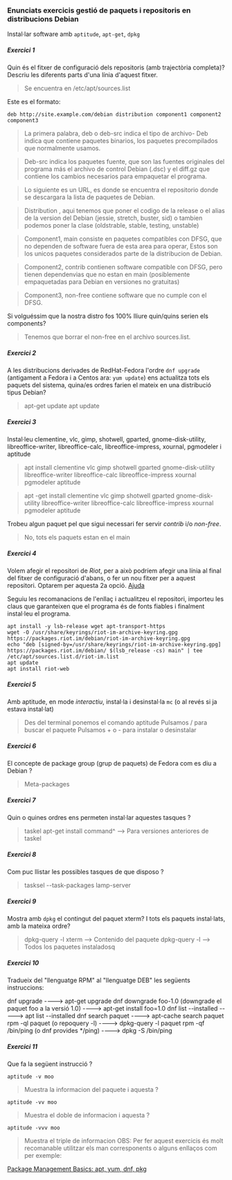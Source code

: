 ### Enunciats exercicis gestió de paquets i repositoris en distribucions Debian
 
Instal·lar software amb `aptitude`, `apt-get`, `dpkg`

##### Exercici 1

Quin és el fitxer de configuració dels repositoris (amb trajectòria completa)?
Descriu les diferents parts d'una línia d'aquest fitxer.

> Se encuentra en /etc/apt/sources.list

Este es el formato:
```
deb http://site.example.com/debian distribution component1 component2 component3
```

> La primera palabra, deb o deb-src indica el tipo de archivo- Deb indica que contiene paquetes binarios, los paquetes precompilados que normalmente usamos.

> Deb-src indica los paquetes fuente, que son las fuentes originales del programa más el archivo de control Debian (.dsc) y el diff.gz que contiene los cambios necesarios para empaquetar el programa.

> Lo siguiente es un URL, es donde se encuentra el repositorio donde se descargara la lista de paquetes de Debian.

> Distribution , aqui tenemos que poner el codigo de la release o el alias de la version del Debian (jessie, stretch, buster, sid) o tambien podemos poner la clase (oldstrable, stable, testing, unstable)

> Component1, main consiste en paquetes compatibles con DFSG, que no dependen de software fuera de esta area para operar, Estos son los unicos paquetes considerados parte de la distribucion de Debian.

> Component2, contrib contienen software compatible con DFSG, pero tienen dependenvias que no estan en main (posiblemente empaquetadas para Debian en versiones no gratuitas) 

> Component3, non-free contiene software que no cumple con el DFSG.

Si volguéssim que la nostra distro fos 100% lliure quin/quins serien els components?
>  Tenemos que borrar el non-free en el archivo sources.list.

##### Exercici 2

A les distribucions derivades de RedHat-Fedora l'ordre `dnf upgrade` (antigament a Fedora i a Centos ara: `yum update`) ens actualitza tots els paquets del sistema, quina/es ordres farien el mateix en una distribució tipus Debian?

> apt-get update
> apt update

##### Exercici 3

Instal·leu clementine, vlc, gimp, shotwell, gparted, gnome-disk-utility, libreoffice-writer, libreoffice-calc, libreoffice-impress, xournal, pgmodeler i aptitude

> apt install clementine vlc gimp shotwell gparted gnome-disk-utility libreoffice-writer libreoffice-calc libreoffice-impress xournal pgmodeler aptitude

> apt -get install clementine vlc gimp shotwell gparted gnome-disk-utility libreoffice-writer libreoffice-calc libreoffice-impress xournal pgmodeler aptitude

Trobeu algun paquet pel que sigui necessari fer servir *contrib* i/o
*non-free*. 

> No, tots els paquets estan en el main


##### Exercici 4

Volem afegir el repositori de *Riot*, per a això podríem afegir una línia al
final del fitxer de configuració d'abans, o fer un nou fitxer per a aquest
repositori. Optarem per aquesta 2a opció. [Ajuda](https://riot.im/desktop.html)
 
Seguiu les recomanacions de l'enllaç i actualitzeu el repositori, importeu les claus que garanteixen que el programa és de fonts fiables i finalment instal·leu el programa.

```
apt install -y lsb-release wget apt-transport-https
wget -O /usr/share/keyrings/riot-im-archive-keyring.gpg https://packages.riot.im/debian/riot-im-archive-keyring.gpg
echo "deb [signed-by=/usr/share/keyrings/riot-im-archive-keyring.gpg] https://packages.riot.im/debian/ $(lsb_release -cs) main" | tee /etc/apt/sources.list.d/riot-im.list
apt update
apt install riot-web
```
##### Exercici 5

Amb aptitude, en mode *interactiu*, instal·la i desinstal·la `mc` (o al revés si ja estava instal·lat) 

> Des del terminal ponemos el comando  aptitude
> Pulsamos / para buscar el paquete
> Pulsamos + o - para instalar o desinstalar
##### Exercici 6

El concepte de package group (grup de paquets) de Fedora com es diu a Debian ? 

>  Meta-packages
##### Exercici 7

Quin o quines ordres ens permeten instal·lar aquestes tasques ? 

> taskel 
> apt-get install command^ --> Para versiones anteriores de taskel

##### Exercici 8

Com puc llistar les possibles tasques de que disposo ? 
> tasksel --task-packages lamp-server
##### Exercici 9

Mostra amb `dpkg` el contingut del paquet xterm? I tots els paquets instal·lats, amb la mateixa ordre?
> dpkg-query -l xterm --> Contenido del paquete
> dpkg-query -l --> Todos los paquetes instaladosq
##### Exercici 10

Tradueix del "llenguatge RPM" al "llenguatge DEB" les següents instruccions: 

dnf upgrade  ----> apt-get upgrade
dnf downgrade foo-1.0 (downgrade el paquet foo a la versió 1.0) ----> apt-get install foo=1.0
dnf list --installed  ----->  apt list --installed
dnf search  paquet ----> apt-cache search paquet
rpm -ql paquet  (o repoquery -l) ----> dpkg-query -l paquet
rpm -qf /bin/ping  (o dnf provides */ping)  ----> dpkg -S /bin/ping

##### Exercici 11

Que fa la següent instrucció ? 

```
aptitude -v moo 
```
> Muestra la informacion del paquete
i aquesta ? 

```
aptitude -vv moo
```
>Muestra el doble de informacion
i aquesta ? 

```
aptitude -vvv moo
```
>Muestra el triple de informacion
OBS: Per fer aquest exercicis és molt recomanable utilitzar els man corresponents o alguns enllaços com per exemple:

[Package Management Basics: apt, yum, dnf, pkg](https://www.digitalocean.com/community/tutorials/package-management-basics-apt-yum-dnf-pkg)

